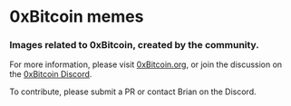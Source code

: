 # 0xBitcoin memes

### Images related to 0xBitcoin, created by the community.

For more information, please visit [0xBitcoin.org](https://0xbitcoin.org/), or join the discussion on the [0xBitcoin Discord](https://discord.gg/JGEqqmS).

To contribute, please submit a PR or contact Brian on the Discord.
